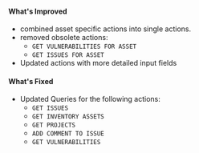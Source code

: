 #### What's Improved
- combined asset specific actions into single actions.
- removed obsolete actions:
  - `GET VULNERABILITIES FOR ASSET`
  - `GET ISSUES FOR ASSET`
- Updated actions with more detailed input fields

#### What's Fixed
- Updated Queries for the following actions:
  - `GET ISSUES`
  - `GET INVENTORY ASSETS`
  - `GET PROJECTS`
  - `ADD COMMENT TO ISSUE`
  - `GET VULNERABILITIES`

